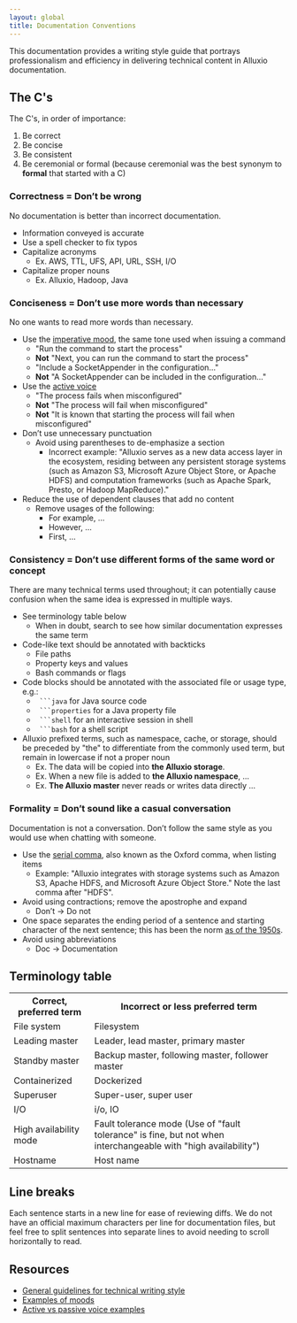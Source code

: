 ```yaml
---
layout: global
title: Documentation Conventions
---
```



This documentation provides a writing style guide that portrays professionalism and efficiency in delivering technical content
in Alluxio documentation.

## The C's

The C's, in order of importance:
1. Be correct
1. Be concise
1. Be consistent
1. Be ceremonial or formal (because ceremonial was the best synonym to **formal** that started with a C)

### Correctness = Don’t be wrong

No documentation is better than incorrect documentation.

* Information conveyed is accurate
* Use a spell checker to fix typos
* Capitalize acronyms
    * Ex. AWS, TTL, UFS, API, URL, SSH, I/O
* Capitalize proper nouns
    * Ex. Alluxio, Hadoop, Java

### Conciseness = Don’t use more words than necessary

No one wants to read more words than necessary.

* Use the [imperative mood](https://en.wikipedia.org/wiki/Imperative_mood), the same tone used when issuing a command
    * "Run the command to start the process"
    * **Not** "Next, you can run the command to start the process"
    * "Include a SocketAppender in the configuration..."
    * **Not** "A SocketAppender can be included in the configuration..."
* Use the [active voice](https://en.wikipedia.org/wiki/Active_voice)
    * "The process fails when misconfigured"
    * **Not** "The process will fail when misconfigured"
    * **Not** "It is known that starting the process will fail when misconfigured"
* Don’t use unnecessary punctuation
    * Avoid using parentheses to de-emphasize a section
        * Incorrect example: "Alluxio serves as a new data access layer in the ecosystem,
        residing between any persistent storage systems (such as Amazon S3, Microsoft Azure Object Store, or Apache HDFS)
        and computation frameworks (such as Apache Spark, Presto, or Hadoop MapReduce)."
* Reduce the use of dependent clauses that add no content
    * Remove usages of the following:
        * For example, ...
        * However, ...
        * First, ...

### Consistency = Don’t use different forms of the same word or concept

There are many technical terms used throughout; it can potentially cause confusion when the same idea is expressed in multiple ways.

* See terminology table below
    * When in doubt, search to see how similar documentation expresses the same term
* Code-like text should be annotated with backticks
    * File paths
    * Property keys and values
    * Bash commands or flags
* Code blocks should be annotated with the associated file or usage type, e.g.:
    * ```` ```java```` for Java source code
    * ```` ```properties```` for a Java property file
    * ```` ```shell```` for an interactive session in shell
    * ```` ```bash```` for a shell script
* Alluxio prefixed terms, such as namespace, cache, or storage, should be preceded by "the"
to differentiate from the commonly used term, but remain in lowercase if not a proper noun
    * Ex. The data will be copied into **the Alluxio storage**.
    * Ex. When a new file is added to **the Alluxio namespace**, ...
    * Ex. **The Alluxio master** never reads or writes data directly ...

### Formality = Don’t sound like a casual conversation

Documentation is not a conversation.
Don’t follow the same style as you would use when chatting with someone.

* Use the [serial comma](https://en.wikipedia.org/wiki/Serial_comma), also known as the Oxford comma, when listing items
    * Example: "Alluxio integrates with storage systems such as Amazon S3, Apache HDFS, and Microsoft Azure Object Store."
    Note the last comma after "HDFS".
* Avoid using contractions; remove the apostrophe and expand
    * Don’t -> Do not
* One space separates the ending period of a sentence and starting character of the next sentence;
this has been the norm [as of the 1950s](https://en.wikipedia.org/wiki/Sentence_spacing).
* Avoid using abbreviations
    * Doc -> Documentation

## Terminology table

<table class="table table-striped">
    <tr>
        <th>Correct, preferred term</th>
        <th>Incorrect or less preferred term</th>
    </tr>
    <tr>
        <td markdown="span">File system</td>
        <td markdown="span">Filesystem</td>
    </tr>
    <tr>
        <td markdown="span">Leading master</td>
        <td markdown="span">Leader, lead master, primary master</td>
    </tr>
    <tr>
        <td markdown="span">Standby master</td>
        <td markdown="span">Backup master, following master, follower master</td>
    </tr>
    <tr>
        <td markdown="span">Containerized</td>
        <td markdown="span">Dockerized</td>
    </tr>
    <tr>
        <td markdown="span">Superuser</td>
        <td markdown="span">Super-user, super user</td>
    </tr>
    <tr>
        <td markdown="span">I/O</td>
        <td markdown="span">i/o, IO</td>
    </tr>
    <tr>
        <td markdown="span">High availability mode</td>
        <td markdown="span">Fault tolerance mode (Use of "fault tolerance" is fine, but not when interchangeable with "high availability")</td>
    </tr>
    <tr>
        <td markdown="span">Hostname</td>
        <td markdown="span">Host name</td>
    </tr>
</table>

## Line breaks

Each sentence starts in a new line for ease of reviewing diffs.
We do not have an official maximum characters per line for documentation files,
but feel free to split sentences into separate lines to avoid needing to scroll horizontally to read.

## Resources

* [General guidelines for technical writing style](https://en.wikiversity.org/wiki/Technical_writing_style)
* [Examples of moods](https://en.oxforddictionaries.com/grammar/moods)
* [Active vs passive voice examples](https://writing.wisc.edu/Handbook/CCS_activevoice.html)
